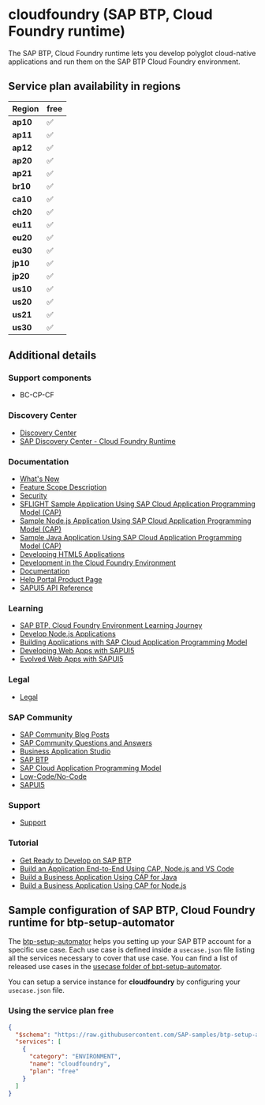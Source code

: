 # cloudfoundry (SAP BTP, Cloud Foundry runtime)

The SAP BTP, Cloud Foundry runtime lets you develop polyglot cloud-native applications and run them on the SAP BTP Cloud Foundry environment.

## Service plan availability in regions

| Region | free |
|--------|------|
|  **ap10** | ✅ |
|  **ap11** | ✅ |
|  **ap12** | ✅ |
|  **ap20** | ✅ |
|  **ap21** | ✅ |
|  **br10** | ✅ |
|  **ca10** | ✅ |
|  **ch20** | ✅ |
|  **eu11** | ✅ |
|  **eu20** | ✅ |
|  **eu30** | ✅ |
|  **jp10** | ✅ |
|  **jp20** | ✅ |
|  **us10** | ✅ |
|  **us20** | ✅ |
|  **us21** | ✅ |
|  **us30** | ✅ |

## Additional details

### Support components

- BC-CP-CF

### Discovery Center

- [Discovery Center](https://discovery-center.cloud.sap/#/serviceCatalog/cloud-foundry-runtime?service_plan=cloud-foundry-runtime&region=all)
- [SAP Discovery Center - Cloud Foundry Runtime](https://discovery-center.cloud.sap/serviceCatalog/cloud-foundry-runtime)

### Documentation

- [What's New](https://help.sap.com/doc/43b304f99a8145809c78f292bfc0bc58/Cloud/en-US/98bf747111574187a7c76f8ced51cfeb.html?Component=Application%20Programming%20Model;HTML5%20Application%20Repository;Multitenancy;Node.js%20System%20Buildpack;Python%20Buildpack;SAP%20Java%20Buildpack;SAPUI5&date=all)
- [Feature Scope Description](https://help.sap.com/doc/5e8107bf49684962b897217040398007/)
- [Security](https://help.sap.com/docs/CF_RUNTIME/4287333baaa6413a8ece0a8ed1196af4/935cceed98e74a7fa3ae170935736ca2.html)
- [SFLIGHT Sample Application Using SAP Cloud Application Programming Model (CAP)](https://github.com/SAP-samples/cap-sflight)
- [Sample Node.js Application Using SAP Cloud Application Programming Model (CAP)](https://github.com/SAP-samples/cloud-cap-samples)
- [Sample Java Application Using SAP Cloud Application Programming Model (CAP)](https://github.com/SAP-samples/cloud-cap-samples-java)
- [Developing HTML5 Applications](https://help.sap.com/docs/BTP/65de2977205c403bbc107264b8eccf4b/11d77aa154f64c2e83cc9652a78bb985.html)
- [Development in the Cloud Foundry Environment](https://help.sap.com/docs/BTP/65de2977205c403bbc107264b8eccf4b/40a8f8f6f1724e0ca0fd2a8777f45504.html)
- [Documentation](https://help.sap.com/docs/BTP/65de2977205c403bbc107264b8eccf4b/9c7092c7b7ae4d49bc8ae35fdd0e0b18.html)
- [Help Portal Product Page](https://help.sap.com/docs/CF_RUNTIME)
- [SAPUI5 API Reference](https://sapui5.hana.ondemand.com/#/api)

### Learning

- [SAP BTP, Cloud Foundry Environment Learning Journey](https://help.sap.com/doc/221f8f84afef43d29ad37ef2af0c4adf/HP_2.0/en-US/d3d210f71462488883768bb02e05174d.html)
- [Develop Node.js Applications](https://open.sap.com/courses/cp1-2)
- [Building Applications with SAP Cloud Application Programming Model](https://open.sap.com/courses/cp7/resume)
- [Developing Web Apps with SAPUI5](https://open.sap.com/courses/ui51/resume)
- [Evolved Web Apps with SAPUI5](https://open.sap.com/courses/ui52/resume)

### Legal

- [Legal](https://www.sap.com/about/trust-center/agreements/cloud/cloud-services.html?tag=language:english&search=Supplement%20Business%20Technology%20Platform&sort=latest_desc)

### SAP Community

- [SAP Community Blog Posts](https://community.sap.com/search/?ct=blog&q=SAP%20BTP%2C%20Cloud%20Foundry%20runtime)
- [SAP Community Questions and Answers](https://community.sap.com/search/?ct=qa&q=SAP%20BTP%2C%20Cloud%20Foundry%20runtime)
- [Business Application Studio](https://community.sap.com/topics/business-application-studio)
- [SAP BTP](https://community.sap.com/topics/business-technology-platform)
- [SAP Cloud Application Programming Model](https://community.sap.com/topics/cloud-application-programming)
- [Low-Code/No-Code](https://community.sap.com/topics/low-code-no-code)
- [SAPUI5](https://community.sap.com/topics/ui5/developing-sapui5-applications)

### Support

- [Support](https://help.sap.com/docs/BTP/65de2977205c403bbc107264b8eccf4b/5dd739823b824b539eee47b7860a00be.html)

### Tutorial

- [Get Ready to Develop on SAP BTP](https://developers.sap.com/group.scp-1-get-ready.html?url_id=text-us-recommendation)
- [Build an Application End-to-End Using CAP, Node.js and VS Code](https://developers.sap.com/mission.btp-application-cap-e2e.html)
- [Build a Business Application Using CAP for Java](https://developers.sap.com/mission.cap-java-app.html)
- [Build a Business Application Using CAP for Node.js](https://developers.sap.com/mission.cp-starter-extensions-cap.html)

## Sample configuration of **SAP BTP, Cloud Foundry runtime** for btp-setup-automator

The [btp-setup-automator](https://github.com/SAP-samples/btp-setup-automator) helps you setting up your SAP BTP account for a specific use case. Each use case is defined inside a `usecase.json` file listing all the services necessary to cover that use case. You can find a list of released use cases in the [usecase folder of bpt-setup-automator](https://github.com/SAP-samples/btp-setup-automator/tree/main/usecases).

You can setup a service instance for **cloudfoundry** by configuring your `usecase.json` file.

### Using the service plan **free**

```json
{
  "$schema": "https://raw.githubusercontent.com/SAP-samples/btp-setup-automator/main/libs/btpsa-usecase.json",
  "services": [
    {
      "category": "ENVIRONMENT",
      "name": "cloudfoundry",
      "plan": "free"
    }
  ]
}
```
